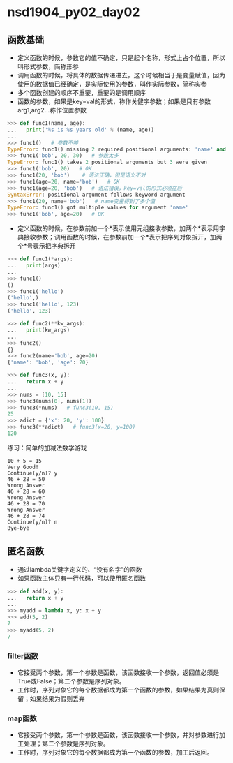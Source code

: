 # nsd1904_py02_day02

## 函数基础

- 定义函数的时候，参数它的值不确定，只是起个名称，形式上占个位置，所以叫形式参数，简称形参
- 调用函数的时候，将具体的数据传递进去，这个时候相当于是变量赋值，因为使用的数据值已经确定，是实际使用的参数，叫作实际参数，简称实参
- 多个函数创建的顺序不重要，重要的是调用顺序
- 函数的参数，如果是key=val的形式，称作关健字参数；如果是只有参数arg1,arg2...称作位置参数

```python
>>> def func1(name, age):
...   print('%s is %s years old' % (name, age))
... 
>>> func1()   # 参数不够
TypeError: func1() missing 2 required positional arguments: 'name' and 'age'
>>> func1('bob', 20, 30)   # 参数太多
TypeError: func1() takes 2 positional arguments but 3 were given
>>> func1('bob', 20)   # OK
>>> func1(20, 'bob')    # 语法正确，但是语义不对
>>> func1(age=20, name='bob')   # OK
>>> func1(age=20, 'bob')   # 语法错误，key=val的形式必须在后
SyntaxError: positional argument follows keyword argument
>>> func1(20, name='bob')   # name变量得到了多个值
TypeError: func1() got multiple values for argument 'name'
>>> func1('bob', age=20)   # OK
```

- 定义函数的时候，在参数前加一个\*表示使用元组接收参数，加两个\*表示用字典接收参数；调用函数的时候，在参数前加一个\*表示把序列对象拆开，加两个\*号表示把字典拆开

```python
>>> def func1(*args):
...   print(args)
... 
>>> func1()
()
>>> func1('hello')
('hello',)
>>> func1('hello', 123)
('hello', 123)

>>> def func2(**kw_args):
...   print(kw_args)
... 
>>> func2()
{}
>>> func2(name='bob', age=20)
{'name': 'bob', 'age': 20}

>>> def func3(x, y):
...   return x + y
... 
>>> nums = [10, 15]
>>> func3(nums[0], nums[1])
>>> func3(*nums)   # func3(10, 15)
25
>>> adict = {'x': 20, 'y': 100}
>>> func3(**adict)   # func3(x=20, y=100)
120
```

练习：简单的加减法数学游戏

```shell
10 + 5 = 15
Very Good!
Continue(y/n)? y
46 + 28 = 50
Wrong Answer
46 + 28 = 60
Wrong Answer
46 + 28 = 70
Wrong Answer
46 + 28 = 74
Continue(y/n)? n
Bye-bye
```

## 匿名函数

- 通过lambda关键字定义的、“没有名字”的函数
- 如果函数主体只有一行代码，可以使用匿名函数

```python
>>> def add(x, y):
...   return x + y
... 
>>> myadd = lambda x, y: x + y
>>> add(5, 2)
7
>>> myadd(5, 2)
7
```

### filter函数

- 它接受两个参数，第一个参数是函数，该函数接收一个参数，返回值必须是True或False；第二个参数是序列对象。
- 工作时，序列对象它的每个数据都成为第一个函数的参数，如果结果为真则保留；如果结果为假则丢弃

### map函数

- 它接受两个参数，第一个参数是函数，该函数接收一个参数，并对参数进行加工处理；第二个参数是序列对象。
- 工作时，序列对象它的每个数据都成为第一个函数的参数，加工后返回。









